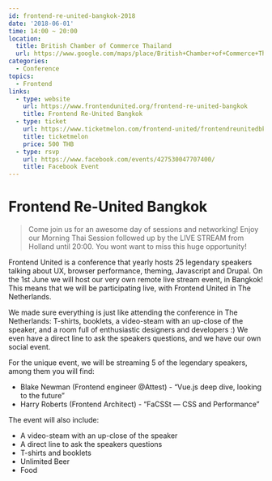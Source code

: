 ```yaml
---
id: frontend-re-united-bangkok-2018
date: '2018-06-01'
time: 14:00 ~ 20:00
location:
  title: British Chamber of Commerce Thailand
  url: https://www.google.com/maps/place/British+Chamber+of+Commerce+Thailand/@13.739437,100.546406,15z/data=!4m5!3m4!1s0x0:0x2ccfa2dbb1f22858!8m2!3d13.739437!4d100.546406
categories:
  - Conference
topics:
  - Frontend
links:
  - type: website
    url: https://www.frontendunited.org/frontend-re-united-bangkok
    title: Frontend Re-United Bangkok
  - type: ticket
    url: https://www.ticketmelon.com/frontend-united/frontendreunitedbkk
    title: ticketmelon
    price: 500 THB
  - type: rsvp
    url: https://www.facebook.com/events/427530047707400/
    title: Facebook Event
---
```


# Frontend Re-United Bangkok

> Come join us for an awesome day of sessions and networking! Enjoy our Morning Thai Session followed up by the LIVE STREAM from Holland until 20:00. You wont want to miss this huge opportunity!

Frontend United is a conference that yearly hosts 25 legendary speakers talking about UX, browser performance, theming, Javascript and Drupal. ​​​​​On the 1st June we will host our very own remote live stream event, in Bangkok! This means that we will be participating live, with Frontend United in The Netherlands.

We made sure everything is just like attending the conference in The Netherlands: T-shirts, booklets, a video-steam with an up-close of the speaker, and a room full of enthusiastic designers and developers :) We even have a direct line to ask the speakers questions, and we have our own social event.

For the unique event, we will be streaming 5 of the legendary speakers, among them you will find:

* Blake Newman (Frontend engineer @Attest) - “Vue.js deep dive, looking to the future”
* Harry Roberts (Frontend Architect) - “FaCSSt — CSS and Performance”

The event will also include:

* A video-steam with an up-close of the speaker
* A direct line to ask the speakers questions
* T-shirts and booklets
* Unlimited Beer
* Food
